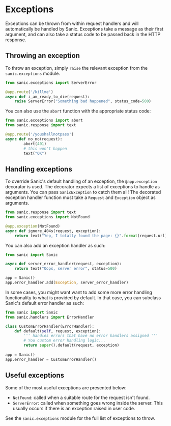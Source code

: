 # Exceptions

Exceptions can be thrown from within request handlers and will automatically be
handled by Sanic. Exceptions take a message as their first argument, and can
also take a status code to be passed back in the HTTP response.

## Throwing an exception

To throw an exception, simply `raise` the relevant exception from the
`sanic.exceptions` module.

```python
from sanic.exceptions import ServerError

@app.route('/killme')
async def i_am_ready_to_die(request):
	raise ServerError("Something bad happened", status_code=500)
```

You can also use the `abort` function with the appropriate status code:

```python
from sanic.exceptions import abort
from sanic.response import text

@app.route('/youshallnotpass')
async def no_no(request):
        abort(401)
        # this won't happen
        text("OK")
```

## Handling exceptions

To override Sanic's default handling of an exception, the `@app.exception`
decorator is used. The decorator expects a list of exceptions to handle as
arguments. You can pass `SanicException` to catch them all! The decorated
exception handler function must take a `Request` and `Exception` object as
arguments.

```python
from sanic.response import text
from sanic.exceptions import NotFound

@app.exception(NotFound)
async def ignore_404s(request, exception):
	return text("Yep, I totally found the page: {}".format(request.url))
```

You can also add an exception handler as such:

```python
from sanic import Sanic

async def server_error_handler(request, exception):
	return text("Oops, server error", status=500)

app = Sanic()
app.error_handler.add(Exception, server_error_handler)
```

In some cases, you might want want to add some more error handling
functionality to what is provided by default. In that case, you 
can subclass Sanic's default error handler as such:

```python
from sanic import Sanic
from sanic.handlers import ErrorHandler

class CustomErrorHandler(ErrorHandler):
	def default(self, request, exception):
		''' handles errors that have no error handlers assigned '''
		# You custom error handling logic...
		return super().default(request, exception)
		
app = Sanic()
app.error_handler = CustomErrorHandler()
```

## Useful exceptions

Some of the most useful exceptions are presented below:

- `NotFound`: called when a suitable route for the request isn't found.
- `ServerError`: called when something goes wrong inside the server. This
  usually occurs if there is an exception raised in user code.

See the `sanic.exceptions` module for the full list of exceptions to throw.
